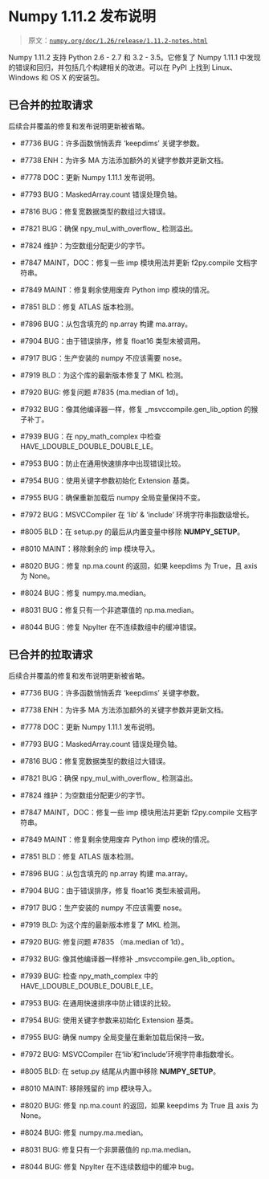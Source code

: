 # Numpy 1.11.2 发布说明

> 原文：[`numpy.org/doc/1.26/release/1.11.2-notes.html`](https://numpy.org/doc/1.26/release/1.11.2-notes.html)

Numpy 1.11.2 支持 Python 2.6 - 2.7 和 3.2 - 3.5。它修复了 Numpy 1.11.1 中发现的错误和回归，并包括几个构建相关的改进。可以在 PyPI 上找到 Linux、Windows 和 OS X 的安装包。

## 已合并的拉取请求

后续合并覆盖的修复和发布说明更新被省略。

+   #7736 BUG：许多函数悄悄丢弃 ‘keepdims’ 关键字参数。

+   #7738 ENH：为许多 MA 方法添加额外的关键字参数并更新文档。

+   #7778 DOC：更新 Numpy 1.11.1 发布说明。

+   #7793 BUG：MaskedArray.count 错误处理负轴。

+   #7816 BUG：修复宽数据类型的数组过大错误。

+   #7821 BUG：确保 npy_mul_with_overflow_ <type> 检测溢出。

+   #7824 维护：为空数组分配更少的字节。

+   #7847 MAINT，DOC：修复一些 imp 模块用法并更新 f2py.compile 文档字符串。

+   #7849 MAINT：修复剩余使用废弃 Python imp 模块的情况。

+   #7851 BLD：修复 ATLAS 版本检测。

+   #7896 BUG：从包含填充的 np.array 构建 ma.array。

+   #7904 BUG：由于错误排序，修复 float16 类型未被调用。

+   #7917 BUG：生产安装的 numpy 不应该需要 nose。

+   #7919 BLD：为这个库的最新版本修复了 MKL 检测。

+   #7920 BUG: 修复问题 #7835 (ma.median of 1d)。

+   #7932 BUG：像其他编译器一样，修复 _msvccompile.gen_lib_option 的猴子补丁。

+   #7939 BUG：在 npy_math_complex 中检查 HAVE_LDOUBLE_DOUBLE_DOUBLE_LE。

+   #7953 BUG：防止在通用快速排序中出现错误比较。

+   #7954 BUG：使用关键字参数初始化 Extension 基类。

+   #7955 BUG：确保重新加载后 numpy 全局变量保持不变。

+   #7972 BUG：MSVCCompiler 在 ‘lib’ & ‘include’ 环境字符串指数级增长。

+   #8005 BLD：在 setup.py 的最后从内置变量中移除 __NUMPY_SETUP__。

+   #8010 MAINT：移除剩余的 imp 模块导入。

+   #8020 BUG：修复 np.ma.count 的返回，如果 keepdims 为 True，且 axis 为 None。

+   #8024 BUG：修复 numpy.ma.median。

+   #8031 BUG：修复只有一个非遮罩值的 np.ma.median。

+   #8044 BUG：修复 NpyIter 在不连续数组中的缓冲错误。

## 已合并的拉取请求

后续合并覆盖的修复和发布说明更新被省略。

+   #7736 BUG：许多函数悄悄丢弃 ‘keepdims’ 关键字参数。

+   #7738 ENH：为许多 MA 方法添加额外的关键字参数并更新文档。

+   #7778 DOC：更新 Numpy 1.11.1 发布说明。

+   #7793 BUG：MaskedArray.count 错误处理负轴。

+   #7816 BUG：修复宽数据类型的数组过大错误。

+   #7821 BUG：确保 npy_mul_with_overflow_ <type> 检测溢出。

+   #7824 维护：为空数组分配更少的字节。

+   #7847 MAINT，DOC：修复一些 imp 模块用法并更新 f2py.compile 文档字符串。

+   #7849 MAINT：修复剩余使用废弃 Python imp 模块的情况。

+   #7851 BLD：修复 ATLAS 版本检测。

+   #7896 BUG：从包含填充的 np.array 构建 ma.array。

+   #7904 BUG：由于错误排序，修复 float16 类型未被调用。

+   #7917 BUG：生产安装的 numpy 不应该需要 nose。

+   #7919 BLD: 为这个库的最新版本修复了 MKL 检测。

+   #7920 BUG: 修复问题 #7835 （ma.median of 1d）。

+   #7932 BUG: 像其他编译器一样修补 _msvccompile.gen_lib_option。

+   #7939 BUG: 检查 npy_math_complex 中的 HAVE_LDOUBLE_DOUBLE_DOUBLE_LE。

+   #7953 BUG: 在通用快速排序中防止错误的比较。

+   #7954 BUG: 使用关键字参数来初始化 Extension 基类。

+   #7955 BUG: 确保 numpy 全局变量在重新加载后保持一致。

+   #7972 BUG: MSVCCompiler 在‘lib’和‘include’环境字符串指数增长。

+   #8005 BLD: 在 setup.py 结尾从内置中移除 __NUMPY_SETUP__。

+   #8010 MAINT: 移除残留的 imp 模块导入。

+   #8020 BUG: 修复 np.ma.count 的返回，如果 keepdims 为 True 且 axis 为 None。

+   #8024 BUG: 修复 numpy.ma.median。

+   #8031 BUG: 修复只有一个非屏蔽值的 np.ma.median。

+   #8044 BUG: 修复 NpyIter 在不连续数组中的缓冲 bug。
